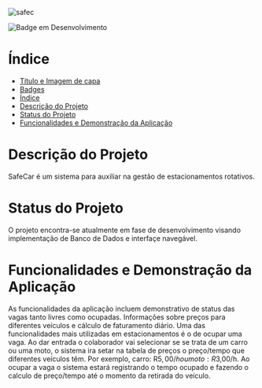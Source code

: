 
  ![safec](https://user-images.githubusercontent.com/55661896/139600018-a65090c1-4e3c-4478-b703-4b50c8906045.jpg)

![Badge em Desenvolvimento](http://img.shields.io/static/v1?label=STATUS&message=EM%20DESENVOLVIMENTO&color=GREEN&style=for-the-badge)

<h1 align= > Índice </h1>

* [Título e Imagem de capa](#Título-e-Imagem-de-capa)
* [Badges](#badges)
* [Índice](#índice)
* [Descrição do Projeto](#descrição-do-projeto)
* [Status do Projeto](#status-do-Projeto)
* [Funcionalidades e Demonstração da Aplicação](#funcionalidades-e-demonstração-da-aplicação)



<h1 align= >Descrição do Projeto </h1>

SafeCar é um sistema para auxiliar na gestão de estacionamentos rotativos. 

<h1 align= >Status do Projeto </h1>

O projeto encontra-se atualmente em fase de desenvolvimento visando implementação de Banco de Dados e interfaçe navegável.

<h1 align= >Funcionalidades e Demonstração da Aplicação </h1>

As funcionalidades da aplicação incluem demonstrativo de status das vagas tanto livres como ocupadas. Informações sobre preços para diferentes veículos e cálculo de faturamento diário.
Uma das funcionalidades mais utilizadas em estacionamentos é o de ocupar uma vaga. Ao dar entrada o colaborador vai selecionar se se trata de um carro ou uma moto, o sistema ira setar na tabela de preços o preço/tempo que diferentes veículos têm. 
Por exemplo, carro: R$5,00/h ou moto: R$3,00/h. Ao ocupar a vaga o sistema estará registrando o tempo ocupado e fazendo o calculo de preço/tempo até o momento da retirada do veículo. 

